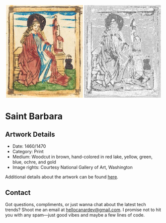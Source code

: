 <html>

<div align="center">
    <img width="49%" src="artwork.jpg" alt="artwork"/>
    <img width="49%" src="ascii_artwork.jpg" alt="artwork ASCII"/>
</div>

# Saint Barbara

## Artwork Details

- Date: 1460/1470
- Category: Print
- Medium: Woodcut in brown, hand-colored in red lake, yellow, green, blue, ochre, and gold
- Image rights: Courtesy National Gallery of Art, Washington

Additional details about the artwork can be found [here](https://www.artsy.net/artwork/saint-barbara).

## Contact

Got questions, compliments, or just wanna chat about the latest tech trends? Shoot me an email
at [hellocanardev@gmail.com](mailto:hellocanardev@gmail.com). I promise not to hit you with any spam—just good vibes and
maybe a few lines of code.

</html>
